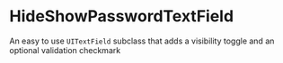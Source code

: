 # HideShowPasswordTextField
An easy to use `UITextField` subclass that adds a visibility toggle and an optional validation checkmark
